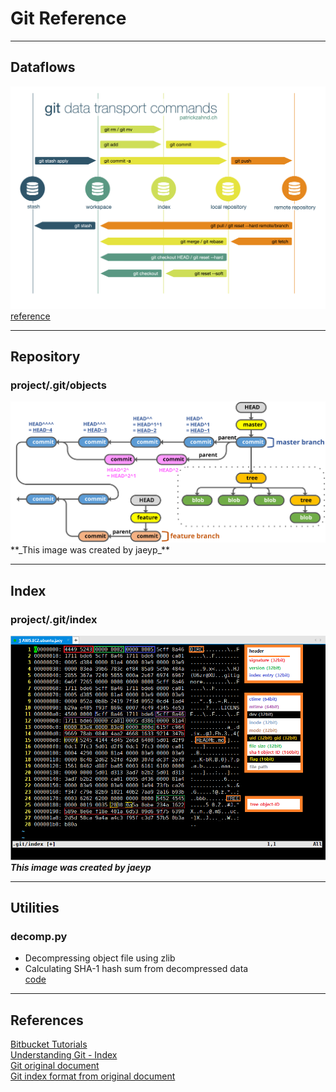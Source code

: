 # Git Reference

---

## Dataflows
![](./git.dataflows.png)
[reference](https://www.patrickzahnd.ch/blog.html)

---

## Repository
### project/.git/objects
<img src="./git.repository.svg" alt="git repository objects" width="1000"/>  
**_This image was created by jaeyp_**  

---

## Index
### project/.git/index
![](./git.index.format.png)  
**_This image was created by jaeyp_**  

---

## Utilities
### decomp.py
* Decompressing object file using zlib  
* Calculating SHA-1 hash sum from decompressed data  
[code](./decomp.py)  

---

## References
[Bitbucket Tutorials](https://www.atlassian.com/git/tutorials/learn-git-with-bitbucket-cloud)  
[Understanding Git - Index](https://hackernoon.com/understanding-git-index-4821a0765cf)  
[Git original document](https://github.com/git/git/tree/master/Documentation)  
[Git index format from original document](https://github.com/git/git/blob/master/Documentation/technical/index-format.txt)  

